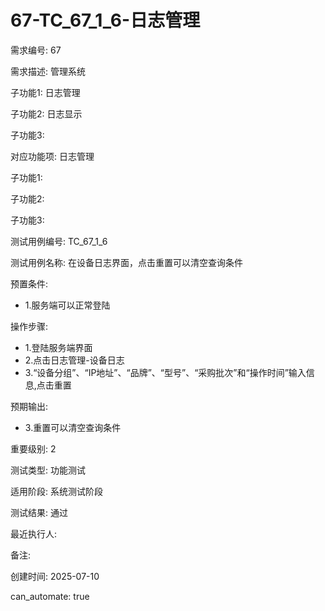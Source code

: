 # 67-TC_67_1_6-日志管理

需求编号: 67

需求描述: 管理系统

子功能1: 日志管理

子功能2: 日志显示

子功能3: 


对应功能项: 日志管理

子功能1: 

子功能2: 

子功能3: 


测试用例编号: TC_67_1_6

测试用例名称: 在设备日志界面，点击重置可以清空查询条件

预置条件:
- 1.服务端可以正常登陆

操作步骤:
- 1.登陆服务端界面
- 2.点击日志管理-设备日志
- 3.“设备分组”、“IP地址”、“品牌”、“型号”、“采购批次”和“操作时间”输入信息,点击重置

预期输出:
- 3.重置可以清空查询条件

重要级别: 2

测试类型: 功能测试

适用阶段: 系统测试阶段

测试结果: 通过

最近执行人: 

备注: 

创建时间: 2025-07-10

can_automate: true
